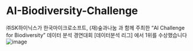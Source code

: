 # AI-Biodiversity-Challenge
㈜SK하이닉스가 한국마이크로소프트, (재)숲과나눔 과 함께 주최한 “AI Challenge for Biodiversity” 데이터 분석 경연대회 [데이터분석 리그] 에서 1위를 수상했습니다 
![image](https://github.com/YeongseoYoo/AI-Biodiversity-Challenge/assets/102814269/21e80e02-763c-4c8a-b663-5582bc365b49)
